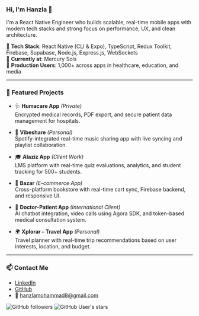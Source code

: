 ### Hi, I'm Hanzla 👋  
I'm a React Native Engineer who builds scalable, real-time mobile apps with modern tech stacks and strong focus on performance, UX, and clean architecture.

🚀 **Tech Stack**: React Native (CLI & Expo), TypeScript, Redux Toolkit, Firebase, Supabase, Node.js, Express.js, WebSockets  
🎯 **Currently at**: Mercury Sols  
📱 **Production Users**: 1,000+ across apps in healthcare, education, and media

---

### 🔧 Featured Projects

- 🩺 **Humacare App** *(Private)*  
  Encrypted medical records, PDF export, and secure patient data management for hospitals.

- 🎵 **Vibeshare** *(Personal)*  
  Spotify-integrated real-time music sharing app with live syncing and playlist collaboration.

- 🎓 **Alaziz App** *(Client Work)*  
  LMS platform with real-time quiz evaluations, analytics, and student tracking for 500+ students.

- 🛒 **Bazar** *(E-commerce App)*  
  Cross-platform bookstore with real-time cart sync, Firebase backend, and responsive UI.

- 🤖 **Doctor-Patient App** *(International Client)*  
  AI chatbot integration, video calls using Agora SDK, and token-based medical consultation system.

- 🌍 **Xplorar – Travel App** *(Personal)*  
  Travel planner with real-time trip recommendations based on user interests, location, and budget.

---

### 📫 Contact Me

- [LinkedIn](https://linkedin.com/in/muhammad-hanzla)  
- [GitHub](https://github.com/itshanzla)  
- 📧 hanzlamohammad8@gmail.com

![GitHub followers](https://img.shields.io/github/followers/itshanzla?label=Followers&style=social)
![GitHub User's stars](https://img.shields.io/github/stars/itshanzla?affiliations=OWNER%2CCOLLABORATOR&style=social)

